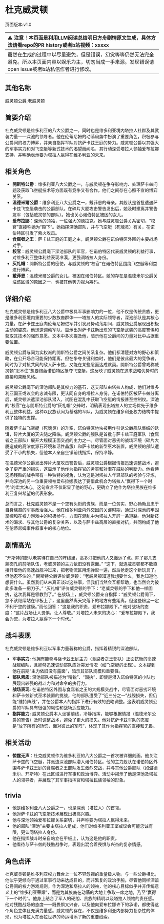 # 杜克威灵顿
页面版本:v1.0
 

| :warning: 注意！本页面是利用LLM阅读总结明日方舟剧情原文生成，具体方法请看repo的PR history或者b站视频：xxxxx           |
|:----------------------------|
| 虽然在生成的过程中以尽量避免，但是错误，幻觉等等仍然无法完全避免。所以本页面内容以娱乐为主，切勿当成一手来源。发现错误请open issue或者b站私信作者进行修改。|



## 其他名称
威灵顿公爵;老威灵顿
## 简要介绍
杜克威灵顿是维多利亚的八大公爵之一，同时也是维多利亚境内塔拉人社群及其武装力量——深池的领导者。他在伦蒂尼姆的动荡局势中扮演了重要角色，积极参与公爵间的权力博弈，并亲自指挥军队对抗萨卡兹王庭的势力。威灵顿公爵以其强大的军事实力和对飞空艇等新式技术的渴望而闻名，其行动深受塔拉人领袖爱布拉娜支持，并明确表示要为塔拉人赢得在维多利亚的未来。
## 相关角色
-   **開斯特公爵**：维多利亚八大公爵之一，与威灵顿在争夺影响力、处理萨卡兹问题及获取飞空艇技术等方面既有竞争又有合作。他们之间存在心照不宣的博弈关系。
-   **溫德米爾公爵**：维多利亚八大公爵之一，戴菲恩的母亲。其舰队是首批遭遇萨卡兹飞空艇袭击的公爵部队。在碎片大厦攻击警告发出后，她及时撤离并警告友军（包括威灵顿的部队）。她也关心诺伯特区被困的女儿。
-   **愛布拉娜**：深池的领袖，一位强大的德拉克。她与威灵顿公爵关系密切，“校官”直接称她为“殿下”。她指挥深池部队，并与飞空艇（死魂灵）有关，在诺伯特区引发了紫火攻击。
-   **食腐者之王**：萨卡兹王庭的王庭之主，威灵顿公爵在诺伯特区外围的主要战场对手。
-   **校官**：威灵顿公爵麾下深池部队的军官，在诺伯特区代表威灵顿的利益行事，对维多利亚整体利益表现冷漠，更强调塔拉人身份。
-   **灰礼帽**：開斯特公爵的密使，与威灵顿的“校官”在诺伯特区围绕飞空艇等利益进行博弈。
-   **戴菲恩**：溫德米爾公爵的女儿，被困在诺伯特区。她的存在是温德米尔公爵关注该区域的原因之一，也被其他势力视为筹码。
## 详细介绍
杜克威灵顿是维多利亚八大公爵中极具军事影响力的一位，他不仅是传统贵族，更是维多利亚境内重要的少数族裔群体——塔拉人的实际领导者，深池部队是其核心力量。在萨卡兹王庭向伦蒂尼姆进军并引发局势动荡期间，威灵顿公爵展现出积极主动的姿态。他迅速调动军队，显示出对萨卡兹新出现的飞空艇武装的高度警惕和获取其技术的强烈意愿。文本中多次提及他，暗示他在公爵间的力量对比中占据重要位置。

威灵顿公爵与同为实权派的開斯特公爵之间关系复杂。他们都清楚对方的野心和策略，在公开场合可能保持距离，但在争夺关键利益时，他们是彼此最大的竞争者，同时为了对抗共同的敌人萨卡兹，又能在某些层面达成默契。開斯特公爵曾戏称威灵顿“忍不住”想要炮轰诺伯特区抢夺飞空艇，这反映了威灵顿在追求战略优势时的直接和果断风格。

威灵顿公爵麾下的深池部队是其权力的基石，这支部队由塔拉人构成，他们对维多利亚国王或议会的忠诚有限，更认同自身的塔拉人身份。在诺伯特区被萨卡兹分离后，威灵顿派遣深池部队潜入，试图在混乱中获取飞空艇的情报甚至控制权。深池的“校官”在与開斯特公爵的“灰礼帽”交锋时，明确表现出塔拉人的立场优先于维多利亚整体利益。这种以民族认同为基础的军队，为威灵顿在维多利亚权力结构中提供了独特的支撑。

随着萨卡兹飞空艇（死魂灵）的升空，诺伯特区地块被用作引诱公爵舰队集结的诱饵，碎片大厦的天灾随之降临。威灵顿公爵的舰队是首批与萨卡兹王庭军队（食腐者之王部队）展开大规模正面交战的主力之一。尽管面对恶劣的战场环境（碎片大厦造成的高浓度源石环境和活性晶簇）和萨卡兹的新型巫术装置，威灵顿的部队遭受了不小的损失，但他本人亲自坐镇前线指挥，保持冷静。

在温德米尔公爵发出碎片大厦攻击警告后，威灵顿公爵根据情报迅速调整战术，避免了更严重的损失，这显示了他作为指挥官的务实和对潜在威胁的判断力。他看待这场残酷的战争带有一种独特的视角，认为这是对塔拉人年轻部队的考验与淬炼，并向深池的另一位重要领袖爱布拉娜表达了要借此机会为塔拉人“赢得下一个时代”的宏大决心。这句宣言不仅彰显了他的野心，更确立了他作为塔拉民族在维多利亚复兴希望的代表形象。

总而言之，杜克威灵顿不是一个空有头衔的贵族，而是一位务实、野心勃勃且忠于自身族裔的军事政治强人。他在维多利亚内外交困的关键时期，通过对深池的牢固掌控和在权力游戏中的积极参与，力图在混乱中为塔拉人开辟一条道路。他对新技术的渴求、与其他公爵的复杂关系，以及与萨卡兹高层的直接对抗，共同构成了他在伦蒂尼姆事件叙事中的核心地位。
## 剧情高光
“开斯特的部队老实待在自己的阵线里，高多汀把他的人又撤远了点。除了那几支熟面孔的前哨队伍，老威灵顿的主力依旧没有露面。”
“这下，就连威灵顿都不敢直接开着他的高速战舰冲过来，把老物流区用炮弹犁一遍，然后抢走这个新玩具了。但他忍不住的。”
開斯特公爵评价威灵顿：“老威灵顿知道我想要什么，我也知道他想要什么。虽然我们从未真正谈过这些事，但我们当然会互相帮助，也当然会为彼此多准备一把刀子。”
“灰礼帽”评价威灵顿的手下：“老威灵顿的手下和他一样固执，这次我算是领教到了。”
在战场上，威灵顿公爵亲自指挥：“威灵顿公爵阁下，您不该继续站在甲板上了，这里虽然离天灾落下的地方有些距离，但这些粉尘一定不利于您的健康。”而他回答：“这是我的职责，爱布拉娜殿下。”
他对战场的态度：“这片战场让人畏惧，让人尊敬。”
对塔拉人未来的决心：“爱布拉娜殿下，我会为您，为塔拉人赢得下一个时代。”
## 战斗表现
杜克威灵顿是维多利亚以军事力量著称的公爵，指挥着精锐的深池部队。
- **军事实力:** 他拥有能够与薩卡茲王庭主力（食腐者之王部队）正面抗衡的高速战舰编队，且能够迅速调动部队应对突发情况（如飞空艇的出现）。文本提到他在前期“主力依旧没有露面”，暗示其部队规模和重要性。
- **部队素质:** 深池部队被描述为“精锐”、“固执”，即使是潜入诺伯特区的小队也展现出较强的战斗力和对命令的执行力。
- **战场表现:** 在诺伯特区外围与食腐者之王的大规模交战中，尽管面对恶劣环境和萨卡兹新式巫术装置的挑战，他的部队遭受了“近三分之一”战舰损失，但仍能“维持阵线”，并在公爵本人的指挥下进行有效的战略调整。这表明威灵顿公爵的军队具有很强的韧性和战场适应能力。
- **指挥能力:** 威灵顿公爵本人坐镇前线，冷静指挥，能够根据情报（温德米尔公爵的警告）及时调整战术，避免了更大的损失。他对抗萨卡兹军队的态度是“放下所有的矫饰，面对彼此的军阵”，体现了其作为指挥官的直接和无畏。
## 相关活动
-   **惊霆无声**：杜克威灵顿作为维多利亚的八大公爵之一首次被详细刻画。他关注萨卡兹的飞空艇，并派遣深池部队潜入诺伯特区。他的主力舰队在诺伯特区外围与萨卡兹王庭的食腐者之王部队发生激烈交战，并与其他公爵舰队（如温德米尔、开斯特）在此区域进行军事和政治博弈。活动中揭示了他是深池及塔拉人的领导者，并展现了其军事指挥官和塔拉民族领袖的形象。
## trivia
- 他是维多利亚八大公爵之一，也是深池（塔拉人）的首领。
- 他对萨卡兹的飞空艇技术展现出极高兴趣。
- 他与深池领袖爱布拉娜关系密切，并声称要为塔拉人赢得未来。
- 他的部队“深池”主要由塔拉人组成，他们对维多利亚王室或议会可能忠诚有限，更认同塔拉人身份。
- 他在指挥战斗时亲自站立在甲板上，认为这是他的职责。
- 他看待与萨卡兹的残酷战争时，表现出混合着畏惧与兴奋的复杂情感。
## 角色点评
杜克威灵顿是维多利亚权力舞台上一位不容忽视的重量级人物。与一些公爵相比，他似乎更倾向于通过军事行动来达成目的，而非繁复的政治手腕，尽管他同样深谙公爵间的权力游戏规则。作为深池和塔拉人的领袖，他的核心目标似乎并非传统意义上的“维多利亚荣耀”，而是为其族裔在动荡的大地上争取一席之地，乃至“赢得下一个时代”。他身上结合了军人的硬朗、贵族的精明以及塔拉人领袖的责任感。他对残酷战场的态度——既畏惧又兴奋，以及他向爱布拉娜许下的承诺，都使得这个角色立体且充满力量感。威灵顿的存在，不仅是维多利亚内部势力复杂性的体现，也为塔拉人在泰拉世界的命运增添了新的重要线索。